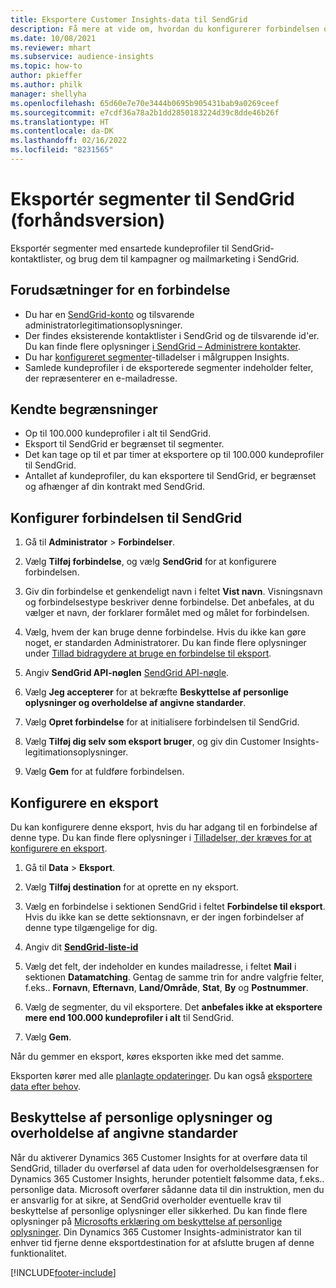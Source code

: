 ```yaml
---
title: Eksportere Customer Insights-data til SendGrid
description: Få mere at vide om, hvordan du konfigurerer forbindelsen og eksporterer til SendGrid.
ms.date: 10/08/2021
ms.reviewer: mhart
ms.subservice: audience-insights
ms.topic: how-to
author: pkieffer
ms.author: philk
manager: shellyha
ms.openlocfilehash: 65d60e7e70e3444b0695b905431bab9a0269ceef
ms.sourcegitcommit: e7cdf36a78a2b1dd2850183224d39c8dde46b26f
ms.translationtype: HT
ms.contentlocale: da-DK
ms.lasthandoff: 02/16/2022
ms.locfileid: "8231565"
---
```

# <a name="export-segments-to-sendgrid-preview"></a>Eksportér segmenter til SendGrid (forhåndsversion)

Eksportér segmenter med ensartede kundeprofiler til SendGrid-kontaktlister, og brug dem til kampagner og mailmarketing i SendGrid. 

## <a name="prerequisites-for-a-connection"></a>Forudsætninger for en forbindelse

-   Du har en [SendGrid-konto](https://sendgrid.com/) og tilsvarende administratorlegitimationsoplysninger.
-   Der findes eksisterende kontaktlister i SendGrid og de tilsvarende id'er. Du kan finde flere oplysninger [i SendGrid – Administrere kontakter](https://sendgrid.com/docs/ui/managing-contacts/create-and-manage-contacts/#manage-contacts).
-   Du har [konfigureret segmenter](segments.md)-tilladelser i målgruppen Insights.
-   Samlede kundeprofiler i de eksporterede segmenter indeholder felter, der repræsenterer en e-mailadresse.

## <a name="known-limitations"></a>Kendte begrænsninger

- Op til 100.000 kundeprofiler i alt til SendGrid.
- Eksport til SendGrid er begrænset til segmenter.
- Det kan tage op til et par timer at eksportere op til 100.000 kundeprofiler til SendGrid. 
- Antallet af kundeprofiler, du kan eksportere til SendGrid, er begrænset og afhænger af din kontrakt med SendGrid.

## <a name="set-up-connection-to-sendgrid"></a>Konfigurer forbindelsen til SendGrid

1. Gå til **Administrator** > **Forbindelser**.

1. Vælg **Tilføj forbindelse**, og vælg **SendGrid** for at konfigurere forbindelsen.

1. Giv din forbindelse et genkendeligt navn i feltet **Vist navn**. Visningsnavn og forbindelsestype beskriver denne forbindelse. Det anbefales, at du vælger et navn, der forklarer formålet med og målet for forbindelsen.

1. Vælg, hvem der kan bruge denne forbindelse. Hvis du ikke kan gøre noget, er standarden Administratorer. Du kan finde flere oplysninger under [Tillad bidragydere at bruge en forbindelse til eksport](connections.md#allow-contributors-to-use-a-connection-for-exports).

1. Angiv **SendGrid API-nøglen** [SendGrid API-nøgle](https://sendgrid.com/docs/ui/account-and-settings/api-keys/).

1. Vælg **Jeg accepterer** for at bekræfte **Beskyttelse af personlige oplysninger og overholdelse af angivne standarder**.

1. Vælg **Opret forbindelse** for at initialisere forbindelsen til SendGrid.

1. Vælg **Tilføj dig selv som eksport bruger**, og giv din Customer Insights-legitimationsoplysninger.

1. Vælg **Gem** for at fuldføre forbindelsen.

## <a name="configure-an-export"></a>Konfigurere en eksport

Du kan konfigurere denne eksport, hvis du har adgang til en forbindelse af denne type. Du kan finde flere oplysninger i [Tilladelser, der kræves for at konfigurere en eksport](export-destinations.md#set-up-a-new-export).

1. Gå til **Data** > **Eksport**.

1. Vælg **Tilføj destination** for at oprette en ny eksport.

1. Vælg en forbindelse i sektionen SendGrid i feltet **Forbindelse til eksport**. Hvis du ikke kan se dette sektionsnavn, er der ingen forbindelser af denne type tilgængelige for dig.

1. Angiv dit **[SendGrid-liste-id](https://sendgrid.com/docs/ui/managing-contacts/create-and-manage-contacts/#manage-contacts)**

1. Vælg det felt, der indeholder en kundes mailadresse, i feltet **Mail** i sektionen **Datamatching**. Gentag de samme trin for andre valgfrie felter, f.eks.. **Fornavn**, **Efternavn**, **Land/Område**, **Stat**, **By** og **Postnummer**.

1. Vælg de segmenter, du vil eksportere. Det **anbefales ikke at eksportere mere end 100.000 kundeprofiler i alt** til SendGrid. 

1. Vælg **Gem**.

Når du gemmer en eksport, køres eksporten ikke med det samme.

Eksporten kører med alle [planlagte opdateringer](system.md#schedule-tab). Du kan også [eksportere data efter behov](export-destinations.md#run-exports-on-demand). 

## <a name="data-privacy-and-compliance"></a>Beskyttelse af personlige oplysninger og overholdelse af angivne standarder

Når du aktiverer Dynamics 365 Customer Insights for at overføre data til SendGrid, tillader du overførsel af data uden for overholdelsesgrænsen for Dynamics 365 Customer Insights, herunder potentielt følsomme data, f.eks.. personlige data. Microsoft overfører sådanne data til din instruktion, men du er ansvarlig for at sikre, at SendGrid overholder eventuelle krav til beskyttelse af personlige oplysninger eller sikkerhed. Du kan finde flere oplysninger på [Microsofts erklæring om beskyttelse af personlige oplysninger](https://go.microsoft.com/fwlink/?linkid=396732).
Din Dynamics 365 Customer Insights-administrator kan til enhver tid fjerne denne eksportdestination for at afslutte brugen af denne funktionalitet.


[!INCLUDE[footer-include](../includes/footer-banner.md)]
